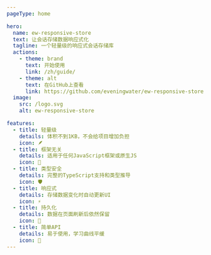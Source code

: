 ```yaml
---
pageType: home

hero:
  name: ew-responsive-store
  text: 让会话存储数据响应式化
  tagline: 一个轻量级的响应式会话存储库
  actions:
    - theme: brand
      text: 开始使用
      link: /zh/guide/
    - theme: alt
      text: 在GitHub上查看
      link: https://github.com/eveningwater/ew-responsive-store
  image:
    src: /logo.svg
    alt: ew-responsive-store

features:
  - title: 轻量级
    details: 体积不到1KB，不会给项目增加负担
    icon: 🪶
  - title: 框架无关
    details: 适用于任何JavaScript框架或原生JS
    icon: 🔄
  - title: 类型安全
    details: 完整的TypeScript支持和类型推导
    icon: 🛡️
  - title: 响应式
    details: 存储数据变化时自动更新UI
    icon: ⚡
  - title: 持久化
    details: 数据在页面刷新后依然保留
    icon: 💾
  - title: 简单API
    details: 易于使用，学习曲线平缓
    icon: 🔧
---
```

